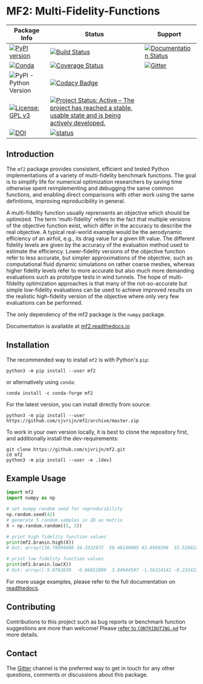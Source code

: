# MF2: Multi-Fidelity-Functions

| Package Info | Status | Support |
|--------------|--------|---------|
| [![PyPI version](https://badge.fury.io/py/mf2.svg)](https://badge.fury.io/py/mf2) | [![Build Status](https://travis-ci.com/sjvrijn/mf2.svg?branch=master)](https://travis-ci.com/sjvrijn/mf2) | [![Documentation Status](https://readthedocs.org/projects/mf2/badge/?version=latest)][docs-badge] |
| [![Conda](https://img.shields.io/conda/v/conda-forge/mf2)](https://anaconda.org/conda-forge/mf2) | [![Coverage Status](https://coveralls.io/repos/github/sjvrijn/mf2/badge.svg?branch=master)](https://coveralls.io/github/sjvrijn/mf2?branch=master) | [![Gitter](https://badges.gitter.im/pymf2/community.svg)][gitter-badge] |
| ![PyPI - Python Version](https://img.shields.io/pypi/pyversions/mf2) | [![Codacy Badge](https://api.codacy.com/project/badge/Grade/54144e7d406b4558a14996b06a89adf8)](https://www.codacy.com/manual/sjvrijn/mf2?utm_source=github.com&amp;utm_medium=referral&amp;utm_content=sjvrijn/mf2&amp;utm_campaign=Badge_Grade) | |
| [![License: GPL v3](https://img.shields.io/badge/License-GPLv3-blue.svg)](https://www.gnu.org/licenses/gpl-3.0) | [![Project Status: Active – The project has reached a stable, usable state and is being actively developed.](https://www.repostatus.org/badges/latest/active.svg)](https://www.repostatus.org/#active) | |
| [![DOI](https://zenodo.org/badge/DOI/10.5281/zenodo.3749395.svg)](https://doi.org/10.5281/zenodo.3749395) | [![status](https://joss.theoj.org/papers/2575e93fc693c5c3bfa8736c60c35398/status.svg)](https://joss.theoj.org/papers/2575e93fc693c5c3bfa8736c60c35398) | |

## Introduction

The `mf2` package provides consistent, efficient and tested Python
implementations of a variety of multi-fidelity benchmark functions. The goal is
to simplify life for numerical optimization researchers by saving time otherwise
spent reimplementing and debugging the same common functions, and enabling
direct comparisons with other work using the same definitions, improving
reproducibility in general.

A multi-fidelity function usually reprensents an objective which should be
optimized. The term 'multi-fidelity' refers to the fact that multiple versions
of the objective function exist, which differ in the accuracy to describe the
real objective. A typical real-world example would be the aerodynamic
efficiency of an airfoil, e.g., its drag value for a given lift value. The
different fidelity levels are given by the accuracy of the evaluation method
used to estimate the efficiency. Lower-fidelity versions of the objective
function refer to less accurate, but simpler approximations of the objective,
such as computational fluid dynamic simulations on rather coarse meshes,
whereas higher fidelity levels refer to more accurate but also much more
demanding evaluations such as prototype tests in wind tunnels. The hope of
multi-fildelity optimization approaches is that many of the not-so-accurate but
simple low-fidelity evaluations can be used to achieve improved results on the
realistic high-fidelity version of the objective where only very few
evaluations can be performed.

The only dependency of the mf2 package is the `numpy` package.

Documentation is available at [mf2.readthedocs.io][docs]

## Installation

The recommended way to install `mf2` is with Python's `pip`:
```
python3 -m pip install --user mf2
```
or alternatively using `conda`:
```
conda install -c conda-forge mf2
```

For the latest version, you can install directly from source:
```
python3 -m pip install --user https://github.com/sjvrijn/mf2/archive/master.zip
```

To work in your own version locally, it is best to clone the repository first,
and additionally install the dev-requirements:
```
git clone https://github.com/sjvrijn/mf2.git
cd mf2
python3 -m pip install --user -e .[dev]
```

## Example Usage

```python
import mf2
import numpy as np

# set numpy random seed for reproducibility
np.random.seed(42)
# generate 5 random samples in 2D as matrix
X = np.random.random((5, 2))

# print high fidelity function values
print(mf2.branin.high(X))
# Out: array([36.78994906 34.3332972  50.48149005 43.0569396  35.5268224 ])

# print low fidelity function values
print(mf2.branin.low(X))
# Out: array([-5.8762639  -6.66852889  3.84944507 -1.56314141 -6.23242223])
```

For more usage examples, please refer to the full documentation on
[readthedocs][docs].

## Contributing

Contributions to this project such as bug reports or benchmark function
suggestions are more than welcome! Please [refer to ``CONTRIBUTING.md``] for more
details.

## Contact

The [Gitter][gitter] channel is the preferred way to get in touch for any other
questions, comments or discussions about this package.

[docs]:               https://mf2.readthedocs.io/en/latest/
[docs-badge]:         https://mf2.readthedocs.io/en/latest/?badge=latest
[gitter]:             https://gitter.im/pymf2/community
[gitter-badge]:       https://gitter.im/pymf2/community?utm_source=badge&utm_medium=badge&utm_campaign=pr-badge
[new-issue]:          https://github.com/sjvrijn/mf2/issues/new
[pytest-regressions]: https://github.com/ESSS/pytest-regressions
[refer to ``CONTRIBUTING.md``]: https://github.com/sjvrijn/mf2/blob/master/CONTRIBUTING.md
